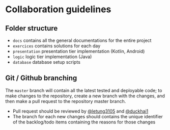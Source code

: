 # Collaboration guidelines

## Folder structure

+ `docs` contains all the general documentations for the entire project
+ `exercices` contains solutions for each day
+ `presentation` presentation tier implementation (Kotlin, Android)
+ `logic` logic tier implementation (Java)
+ `database` database setup scripts


## Git / Github branching

The `master` branch will contain all the latest tested and deployable code; to make changes to the repository, create a new branch with the changes, and then make a pull request to the repository master branch.
+ Pull request should be reviewed by [@letung3105](https://github.com/letung3105) and [@duckhai1](https://github.com/duckhai1)
+ The branch for each new changes should contains the unique identifier of the backlog/todo items containing the reasons for those changes
